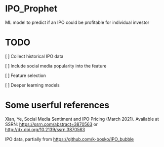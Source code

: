 # IPO_Prophet
ML model to predict if an IPO could be profitable for individual investor

# TODO
[ ] Collect historical IPO data 

[ ] Include social media popularity into the feature

[ ] Feature selection 

[ ] Deeper learning models

# Some userful references
Xian, Ye, Social Media Sentiment and IPO Pricing (March 2021). Available at SSRN: https://ssrn.com/abstract=3870563 or http://dx.doi.org/10.2139/ssrn.3870563

IPO data, partially from https://github.com/k-bosko/IPO_bubble
